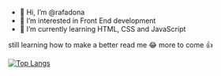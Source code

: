 - 👋 Hi, I’m @rafadona
- 👀 I’m interested in Front End development
- 🌱 I’m currently learning HTML, CSS and JavaScript

still learning how to make a better read me 😂
more to come 👍

[![Top Langs](https://github-readme-stats.vercel.app/api/top-langs/?username=rafadona&layout=compact&theme=radical)](https://github.com/rafadona)



<!---
rafadona/rafadona is a ✨ special ✨ repository because its `README.md` (this file) appears on your GitHub profile.
You can click the Preview link to take a look at your changes.
--->
